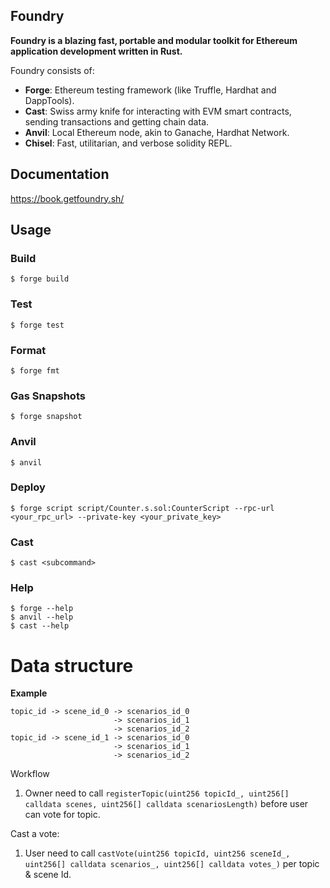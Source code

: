 ## Foundry

**Foundry is a blazing fast, portable and modular toolkit for Ethereum application development written in Rust.**

Foundry consists of:

-   **Forge**: Ethereum testing framework (like Truffle, Hardhat and DappTools).
-   **Cast**: Swiss army knife for interacting with EVM smart contracts, sending transactions and getting chain data.
-   **Anvil**: Local Ethereum node, akin to Ganache, Hardhat Network.
-   **Chisel**: Fast, utilitarian, and verbose solidity REPL.

## Documentation

https://book.getfoundry.sh/

## Usage

### Build

```shell
$ forge build
```

### Test

```shell
$ forge test
```

### Format

```shell
$ forge fmt
```

### Gas Snapshots

```shell
$ forge snapshot
```

### Anvil

```shell
$ anvil
```

### Deploy

```shell
$ forge script script/Counter.s.sol:CounterScript --rpc-url <your_rpc_url> --private-key <your_private_key>
```

### Cast

```shell
$ cast <subcommand>
```

### Help

```shell
$ forge --help
$ anvil --help
$ cast --help
```

# Data structure    
**Example** 
```
topic_id -> scene_id_0 -> scenarios_id_0
                       -> scenarios_id_1
                       -> scenarios_id_2
topic_id -> scene_id_1 -> scenarios_id_0
                       -> scenarios_id_1
                       -> scenarios_id_2
```

Workflow
1. Owner need to call `registerTopic(uint256 topicId_, uint256[] calldata scenes, uint256[] calldata scenariosLength)` before user can vote for topic.

Cast a vote:
1. User need to call `castVote(uint256 topicId, uint256 sceneId_, uint256[] calldata scenarios_, uint256[] calldata votes_)` per topic & scene Id. 
